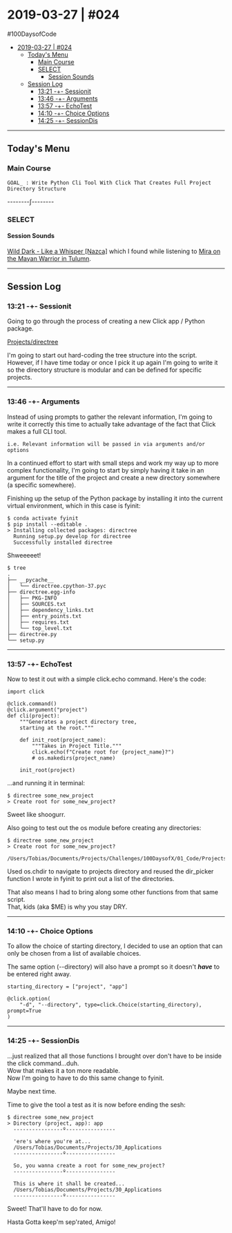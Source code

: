 # 2019-03-27 | #024

\#100DaysofCode

- [2019-03-27 | #024](#2019-03-27--024)
  - [Today's Menu](#todays-menu)
    - [Main Course](#main-course)
    - [SELECT](#select)
      - [Session Sounds](#session-sounds)
  - [Session Log](#session-log)
    - [13:21 -+- Sessionit](#1321----sessionit)
    - [13:46 -+- Arguments](#1346----arguments)
    - [13:57 -+- EchoTest](#1357----echotest)
    - [14:10 -+- Choice Options](#1410----choice-options)
    - [14:25 -+- SessionDis](#1425----sessiondis)

---

## Today's Menu

### Main Course

    GOAL_ : Write Python Cli Tool With Click That Creates Full Project Directory Structure

--------∫--------

### SELECT

#### Session Sounds

[Wild Dark - Like a Whisper \[Nazca\]](https://www.youtube.com/watch?v=Ic4VRorUH9I) which I found while listening to [Mira on the Mayan Warrior in Tulumn](https://soundcloud.com/mayanwarriorofficial/mira-mayan-warrior-tulum-2019).

---

## Session Log

### 13:21 -+- Sessionit

Going to go through the process of creating a new Click app / Python package.

[Projects/directree](../Projects/directree/)

I'm going to start out hard-coding the tree structure into the script.  
However, if I have time today or once I pick it up again I'm going to write it so the directory structure is modular and can be defined for specific projects.

---

### 13:46 -+- Arguments

Instead of using prompts to gather the relevant information, I'm going to write it correctly this time to actually take advantage of the fact that Click makes a full CLI tool.

    i.e. Relevant information will be passed in via arguments and/or options

In a continued effort to start with small steps and work my way up to more complex functionality, I'm going to start by simply having it take in an argument for the title of the project and create a new directory somewhere (a specific somewhere).

Finishing up the setup of the Python package by installing it into the current virtual environment, which in this case is fyinit:

    $ conda activate fyinit
    $ pip install --editable .
    > Installing collected packages: directree
      Running setup.py develop for directree
      Successfully installed directree

Shweeeeet!  

    $ tree
    .
    ├── __pycache__
    │   └── directree.cpython-37.pyc
    ├── directree.egg-info
    │   ├── PKG-INFO
    │   ├── SOURCES.txt
    │   ├── dependency_links.txt
    │   ├── entry_points.txt
    │   ├── requires.txt
    │   └── top_level.txt
    ├── directree.py
    └── setup.py

---

### 13:57 -+- EchoTest

Now to test it out with a simple click.echo command. Here's the code:

    import click

    @click.command()
    @click.argument("project")
    def cli(project):
        """Generates a project directory tree,
        starting at the root."""

        def init_root(project_name):
            """Takes in Project Title."""
            click.echo(f"Create root for {project_name}?")
            # os.makedirs(project_name)

        init_root(project)

...and running it in terminal:

    $ directree some_new_project
    > Create root for some_new_project?

Sweet like shoogurr.

Also going to test out the os module before creating any directories:

    $ directree some_new_project
    > Create root for some_new_project?
      /Users/Tobias/Documents/Projects/Challenges/100DaysofX/01_Code/Projects/directree

Used os.chdir to navigate to projects directory and reused the dir_picker function I wrote in fyinit to print out a list of the directories.

That also means I had to bring along some other functions from that same script.  
That, kids (aka $ME) is why you stay DRY.

---

### 14:10 -+- Choice Options

To allow the choice of starting directory, I decided to use an option that can only be chosen from a list of available choices.

The same option (--directory) will also have a prompt so it doesn't ***have*** to be entered right away.

    starting_directory = ["project", "app"]

    @click.option(
        "-d", "--directory", type=click.Choice(starting_directory), prompt=True
    )

---

### 14:25 -+- SessionDis

...just realized that all those functions I brought over don't have to be inside the click command...duh.  
Wow that makes it a ton more readable.  
Now I'm going to have to do this same change to fyinit.

Maybe next time.

Time to give the tool a test as it is now before ending the sesh:

    $ directree some_new_project
    > Directory (project, app): app
      ----------------º----------------

      'ere's where you're at...
      /Users/Tobias/Documents/Projects/30_Applications
      ----------------º----------------

      So, you wanna create a root for some_new_project?
      ----------------º----------------

      This is where it shall be created...
      /Users/Tobias/Documents/Projects/30_Applications
      ----------------º----------------

Sweet! That'll have to do for now.

Hasta Gotta keep'm sep'rated, Amigo!